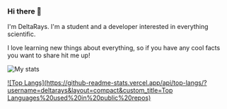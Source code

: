 ### Hi there 👋

I'm DeltaRays. I'm a student and a developer interested in everything scientific.

I love learning new things about everything, so if you have any cool facts you want to share hit me up!

![My stats](https://github-readme-stats.vercel.app/api?username=deltarays&show_icons=true&count_private=true)

[![Top Langs](https://github-readme-stats.vercel.app/api/top-langs/?username=deltarays&layout=compact&custom_title=Top Languages%20used%20in%20public%20repos)](https://github.com/anuraghazra/github-readme-stats)

<!--
**DeltaRays/deltarays** is a ✨ _special_ ✨ repository because its `README.md` (this file) appears on your GitHub profile.

Here are some ideas to get you started:

- 🔭 I’m currently working on ...
- 🌱 I’m currently learning ...
- 👯 I’m looking to collaborate on ...
- 🤔 I’m looking for help with ...
- 💬 Ask me about ...
- 📫 How to reach me: ...
- 😄 Pronouns: ...
- ⚡ Fun fact: ...
-->
